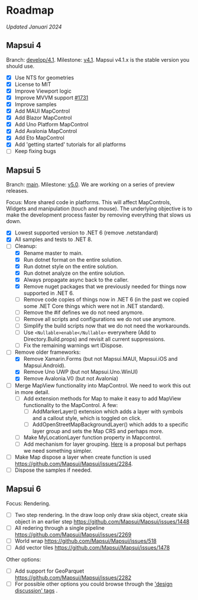 # Roadmap 
*Updated Januari 2024*

## Mapsui 4

Branch: [develop/4.1](https://github.com/Mapsui/Mapsui/tree/develop/4.1). Milestone: [v4.1](https://github.com/Mapsui/Mapsui/milestone/9). Mapsui v4.1.x is the stable version you should use.

- [x] Use NTS for geometries
- [x] License to MIT
- [x] Improve Viewport logic
- [x] Improve MVVM support [#1731](https://github.com/Mapsui/Mapsui/issues/1731)
- [x] Improve samples
- [x] Add MAUI MapControl
- [x] Add Blazor MapControl
- [x] Add Uno Platform MapControl
- [x] Add Avalonia MapControl
- [x] Add Eto MapControl
- [x] Add 'getting started' tutorials for all platforms
- [ ] Keep fixing bugs

## Mapsui 5

Branch: [main](https://github.com/Mapsui/Mapsui/tree/main). Milestone: [v5.0](https://github.com/Mapsui/Mapsui/milestone/10). We are working on a series of preview releases.

Focus: More shared code in platforms. This will affect MapControls, Widgets and manipulation (touch and mouse). The underlying objective is to make the development process faster by removing everything that slows us down. 

- [x] Lowest supported version to .NET 6 (remove .netstandard)
- [x] All samples and tests to .NET 8.
- [ ] Cleanup:
    * [x] Rename master to main.
    * [x] Run dotnet format on the entire solution.
    * [x] Run dotnet style on the entire solution.
    * [x] Run dotnet analyze on the entire solution.
    * [x] Always propagate async back to the caller.
    * [x] Remove nuget packages that we previously needed for things now supported in .NET 6.
    * [ ] Remove code copies of things now in .NET 6 (in the past we copied some .NET Core things which were not in .NET standard).
    * [ ] Remove the #if defines we do not need anymore.
    * [ ] Remove all scripts and configurations we do not use anymore.
    * [ ] Simplify the build scripts now that we do not need the workarounds.
    * [ ] Use `<Nullable>enable</Nullable>` everywhere (Add to Directory.Build.props) and revisit all current suppressions.
    * [ ] Fix the remaining warnings wrt IDispose.
- [ ] Remove older frameworks:
    * [x] Remove Xamarin.Forms (but not Mapsui.MAUI, Mapsui.iOS and Mapsui.Android).
    * [x] Remove Uno UWP (but not Mapsui.Uno.WinUI)
    * [x] Remove Avalonia.V0 (but not Avalonia)
- [ ] Merge MapView functionality into MapControl. We need to work this out in more detail.
    * [ ] Add extension methods for Map to make it easy to add MapView functionality to the MapControl. A few:
        * [ ] AddMarkerLayer() extension which adds a layer with symbols and a callout style, which is toggled on click.
        * [ ] AddOpenStreetMapBackgroundLayer() which adds to a specific layer group and sets the Map CRS and perhaps more.
    * [ ] Make MyLocationLayer function property in Mapcontrol.
    * [ ] Add mechanism for layer grouping. [Here](https://github.com/Mapsui/Mapsui/issues/1491) is a proposal but perhaps we need something simpler.
- [ ] Make Map dispose a layer when create function is used https://github.com/Mapsui/Mapsui/issues/2284.
- [ ] Dispose the samples if needed.

## Mapsui 6

Focus: Rendering.

- [ ] Two step rendering. In the draw loop only draw skia object, create skia object in an earlier step https://github.com/Mapsui/Mapsui/issues/1448
- [ ] All redering through a single pipeline https://github.com/Mapsui/Mapsui/issues/2269
- [ ] World wrap https://github.com/Mapsui/Mapsui/issues/518
- [ ] Add vector tiles https://github.com/Mapsui/Mapsui/issues/1478

Other options:
- [ ] Add support for GeoParquet https://github.com/Mapsui/Mapsui/issues/2282
- [ ] For possible other options you could  browse through the ['design discussion' tags](https://github.com/Mapsui/Mapsui/labels/design%20discussion) .